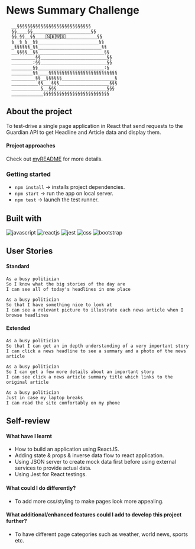 News Summary Challenge
=================
```
  __§§§§§§§§§§§§§§§§§§§§§§§§§§§§
  §§____§§______________________§§
  §§_§§__§§____🄽🄴🅆🅂____________§§
  §__§_§__§§_______________________§§
  _§§§§§§_§§________________________§§
  __§§§§__§§_________________________§§
  _________§§_________________________§§
  ________:§§_________________________§§
  ________§§_________________________:§
  ________§§____§§§§§§§§§§§§§§§§§§§§§§§§§§
  _________§§__§§§§§§____________________§
  __________§§___§§§___________________§§§
  ___________§__§§§___________________§§§
  ____________§§§§§§§§§§§§§§§§§§§§§§§§§
```
About the project
-------
To test-drive a single page application in React that send requests to the Guardian API to get Headline and Article data and display them. 

#### Project approaches
Check out [myREADME](https://github.com/OoXingoO/DF-news-challenge/blob/main/myREADME.md) for more details.

### Getting started

- `npm install` → installs project dependencies.
- `npm start` → run the app on local server.
- `npm test` → launch the test runner.

Built with
-------
![javascript](https://img.shields.io/badge/JavaScript-F7DF1E?style=for-the-badge&logo=javascript&logoColor=black)
![reactjs](https://img.shields.io/badge/React-20232A?style=for-the-badge&logo=react&logoColor=61DAFB)
![jest](https://img.shields.io/badge/Jest-323330?style=for-the-badge&logo=Jest&logoColor=white)
![css](https://img.shields.io/badge/CSS3-1572B6?style=for-the-badge&logo=css3&logoColor=white)
![bootstrap](https://img.shields.io/badge/Bootstrap-563D7C?style=for-the-badge&logo=bootstrap&logoColor=white)

User Stories
------

#### Standard
```
As a busy politician
So I know what the big stories of the day are
I can see all of today's headlines in one place

As a busy politician
So that I have something nice to look at
I can see a relevant picture to illustrate each news article when I browse headlines
```

#### Extended

```
As a busy politician
So that I can get an in depth understanding of a very important story
I can click a news headline to see a summary and a photo of the news article

As a busy politician
So I can get a few more details about an important story
I can see click a news article summary title which links to the original article

As a busy politician
Just in case my laptop breaks
I can read the site comfortably on my phone
```

Self-review
------
#### What have I learnt
- How to build an application using ReactJS.
- Adding state & props & inverse data flow to react application.
- Using JSON server to create mock data first before using external services to provide actual data.
- Using Jest for React testings.

#### What could I do differently?
- To add more css/styling to make pages look more appealing.

#### What additional/enhanced features could I add to develop this project further?
- To have different page categories such as weather, world news, sports etc.
